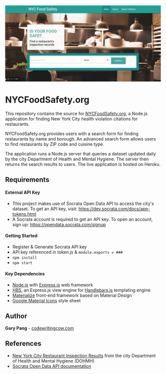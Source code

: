 ![Screenshot of homepage](https://github.com/CodeWritingCow/NYC-restaurant-inspection-records/blob/master/screenshot%2001.gif)

# NYCFoodSafety.org
This repository contains the source for [NYCFoodSafety.org](http://nycfoodsafety.org), a Node.js application for finding New York City health violation citations for restaurants.

NYCFoodSafety.org provides users with a search form for finding restaurants by name and borough. An advanced search form allows users to find restaurants by ZIP code and cuisine type.

The application runs a Node.js server that queries a dataset updated daily by the city Department of Health and Mental Hygiene. The server then returns the search results to users. The live application is hosted on Heroku.

## Requirements

#### External API Key

- This project makes use of Socrata Open Data API to access the city's dataset. To get an API key, visit: https://dev.socrata.com/docs/app-tokens.html
- A Socrata account is required to get an API key. To open an account, sign up: https://opendata.socrata.com/signup

#### Getting Started
- Register & Generate Socrata API key
- API key referenced in token.js & `module.exports = ###`
- `npm install`
- `npm start`

#### Key Dependencies

- [Node.js](https://nodejs.org/en/) with [Express.js](https://expressjs.com/) web framework
- [HBS](https://github.com/pillarjs/hbs), an Express.js view engine for [Handlebars.js](https://handlebarsjs.com) templating engine
- [Materialize](https://materializecss.com/) front-end framework based on Material Design
- [Google Material Icons](https://fonts.googleapis.com/icon?family=Material+Icons) style sheet

## Author
**Gary Pang** - [codewritingcow.com](http://codewritingcow.com)

## References
- [New York City Restaurant Inspection Results](https://data.cityofnewyork.us/Health/DOHMH-New-York-City-Restaurant-Inspection-Results/43nn-pn8j) from the city Department of Health and Mental Hygiene (DOHMH)
- [Socrata Open Data API documentation](https://dev.socrata.com/)
